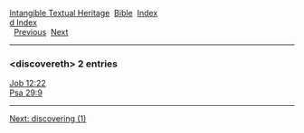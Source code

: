 [Intangible Textual Heritage](../../index)  [Bible](../index) 
[Index](index)   
[d Index](_d_)  
  [Previous](c03203)  [Next](c03205) 

------------------------------------------------------------------------

### &lt;discovereth&gt; 2 entries

[Job 12:22](../kjv/job012.htm#022)  
[Psa 29:9](../kjv/psa029.htm#009)  

------------------------------------------------------------------------

[Next: discovering (1)](c03205)
